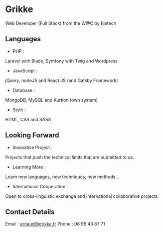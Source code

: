 # Grikke
Web Developer (Full Stack) from the W@C by Epitech

## Languages

- PHP :

Laravel with Blade, Symfony with Twig and Wordpress

- JavaScript :

jQuery, nodeJS and React.JS (and Gatsby Framework)

- Database :

MongoDB, MySQL and Kurtion (own system)

- Style :

HTML, CSS and SASS

## Looking Forward

- Innovative Project :

Projects that push the technical limits that are submitted to us.

- Learning More :

Learn new languages, new techniques, new methods...

- International Cooperation :

Open to cross-linguistic exchange and international collaborative projects

## Contact Details

Email : arnaud@grikke.fr
Phone : 06 95 43 87 71
